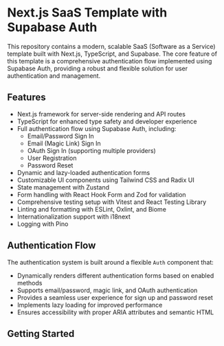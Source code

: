 # Next.js SaaS Template with Supabase Auth

This repository contains a modern, scalable SaaS (Software as a Service) template built with Next.js, TypeScript, and Supabase. The core feature of this template is a comprehensive authentication flow implemented using Supabase Auth, providing a robust and flexible solution for user authentication and management.

## Features

- Next.js framework for server-side rendering and API routes
- TypeScript for enhanced type safety and developer experience
- Full authentication flow using Supabase Auth, including:
  - Email/Password Sign In
  - Email (Magic Link) Sign In
  - OAuth Sign In (supporting multiple providers)
  - User Registration
  - Password Reset
- Dynamic and lazy-loaded authentication forms
- Customizable UI components using Tailwind CSS and Radix UI
- State management with Zustand
- Form handling with React Hook Form and Zod for validation
- Comprehensive testing setup with Vitest and React Testing Library
- Linting and formatting with ESLint, Oxlint, and Biome
- Internationalization support with i18next
- Logging with Pino

## Authentication Flow

The authentication system is built around a flexible `Auth` component that:
- Dynamically renders different authentication forms based on enabled methods
- Supports email/password, magic link, and OAuth authentication
- Provides a seamless user experience for sign up and password reset
- Implements lazy loading for improved performance
- Ensures accessibility with proper ARIA attributes and semantic HTML

## Getting Started